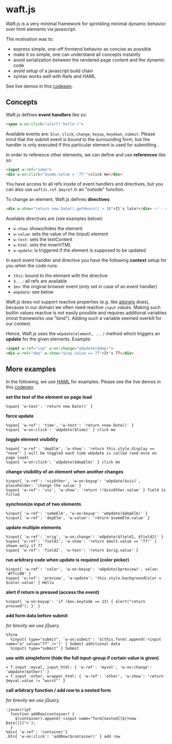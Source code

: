 # waft.js

Waft.js is a very minimal framework for sprinkling minimal dynamic behavior over html elements via javascript.

The motivation was to:

- express simple, one-off frontend behavior as concise as possible
- make it so simple, one can understand all concepts instantly
- avoid serialization between the rendered page content and the dynamic code
- avoid setup of a javascript build chain
- syntax works well with Rails and HAML

See live demos in this [codepen](https://codepen.io/motine/pen/RwgrdOx).

## Concepts

Waft.js defines **event handlers** like so:

```html
<span w-on:click="alert('hello')">
```

Available events are: `blur`, `click`, `change`, `keyup`, `keydown`, `submit`.
Please mind that the submit event is bound to the surrounding form, but the handler is only executed if this particular element is used for submitting <!-- (useful for dynamicSubmit) -->.

In order to reference other elements, we can define and use **references** like so:

```html
<input w-ref="some">
<div w-on:click="$some.value = '77'">click me</div>
```

You have access to all refs inside of event handlers and directives, but you can also use `waftJs.ref.$myref` in an "outside" function.


To change an element, Waft.js defines **directives**:

```html
<div w-show="return new Date().getHours() > 18">It's late!</div> <!-- make sure to use return in directives -->
```

Available directives are (see examples below):
- `w-show`: shows/hides the element
- `w-value`: sets the value of the (input) element
- `w-text`: sets the textContent
- `w-html`: sets the innerHTML
- `w-update`: is triggered if the element is supposed to be updated

In each event handler and directive you have the following **context** setup for you when the code runs:

- `this`: bound to the element with the directive
- `$...`: all refs are available
- `$ev`: the original browser event (only set in case of an event handler)
- `wUpdate`: see below

Waft.js does not support reactive properties (e.g. like [alpinejs](https://alpinejs.dev/) does), because in our domain we often need reactive `input` values. Making such builtin values reactive is not easily possible and requires additional variables (most frameworks use "bind"). Adding such a variable seemed overkill for our context.

Hence, Waft.js uses the `wUpdate(element, ...)` method which triggers an **update** for the given elements. Example:

```html
<input w-ref="inp" w-on:change="wUpdate($dep)">
<div w-ref="dep" w-show="$inp.value == 77">It's 77</div>
```

## More examples

In the following, we use [HAML](https://haml.info/) for examples.
Please see the live demos in this [codepen](https://codepen.io/motine/pen/RwgrdOx).


**set the text of the element on page load**
```haml
%span{ 'w-text': 'return new Date()' }
```

**force update**
```haml
%span{ 'w-ref': 'time', 'w-text': 'return +new Date()' }
%span{ 'w-on:click': 'wUpdate($time)' } click me
```

**toggle element visibility**
```haml
%span{ 'w-ref': 'depElm', 'w-show': 'return this.style.display == "none"' } will be toggled each time wUpdate is called (and once on page load)
%span{ 'w-on:click': 'wUpdate($depElm)' } click me
```

**change visibility of an element when another changes**
```haml
%input{ 'w-ref': 'visOther', 'w-on:keyup': 'wUpdate($vis)', placeholder: 'change the value' }
%span{ 'w-ref': 'vis', 'w-show': 'return !!$visOther.value' } field is filled
```

**synchronize input of two elements**
```haml
%input{ 'w-ref': 'someElm', 'w-on:keyup': 'wUpdate($depElm)' }
%input{ 'w-ref': 'depElm', 'w-value': 'return $someElm.value' }
```

**update multiple elements**
```haml
%input{ 'w-ref': 'orig', 'w-on:change': 'wUpdate($field1, $field2)' }
%span{ 'w-ref': 'field1', 'w-show': 'return $mult.value == "77"' } shown only if 77
%span{ 'w-ref': 'field2', 'w-text': 'return $orig.value' }
```

**run arbitrary code when update is required (color picker)**
```haml
%input{ 'w-ref': 'color', 'w-on:keyup': 'wUpdate($preview)', value: '#ffcc00' }
%span{ 'w-ref': 'preview', 'w-update': 'this.style.backgroundColor = $color.value' } Hello
```

**alert if return is pressed (access the event)**
```haml
%input{ 'w-on:keyup': 'if ($ev.keyCode == 13) { alert("return pressed"); }' }
```

**add form data before submit**

_for brevity we use jQuery._

```haml
%form
  %input{ type="submit", 'w-on:submit': '$(this.form).append('<input name="a" value="77" />')' } Submit additional data
  %input{ type="submit" } Submit
```

**use with simpleform (hide the full input-group if certain value is given)**
```haml
= f.input :myval, input_html: { 'w-ref': 'myval', 'w-on:change': 'wUpdate($other)' }
= f.input :other, wrapper_html: { 'w-ref': 'other', 'w-show': 'return $myval.value != "wurst"' }
```

**call arbitrary function / add row to a nested form**

_for brevity we use jQuery._

```haml
:javascript
  function addRow(container) {
    $(container).append(`<input name="form[nested][${+new Date()}]">`);
  }
%div{ 'w-ref': 'container'}
.btn{ 'w-on:click': 'addRow($container)' } add row
```
